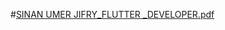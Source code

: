 #[SINAN UMER JIFRY_FLUTTER _DEVELOPER.pdf](https://github.com/user-attachments/files/15966153/SINAN.UMER.JIFRY_FLUTTER._DEVELOPER.pdf)
